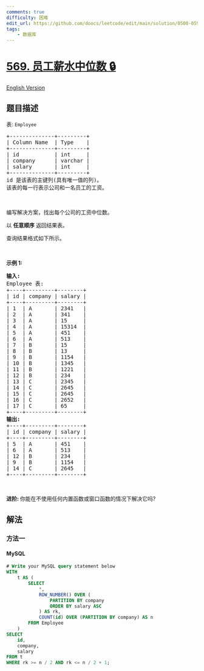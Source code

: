 ```yaml
---
comments: true
difficulty: 困难
edit_url: https://github.com/doocs/leetcode/edit/main/solution/0500-0599/0569.Median%20Employee%20Salary/README.md
tags:
    - 数据库
---
```


<!-- problem:start -->

# [569. 员工薪水中位数 🔒](https://leetcode.cn/problems/median-employee-salary)

[English Version](/solution/0500-0599/0569.Median%20Employee%20Salary/README_EN.md)

## 题目描述

<!-- description:start -->

<p>表:&nbsp;<code>Employee</code></p>

<pre>
+--------------+---------+
| Column Name  | Type    |
+--------------+---------+
| id           | int     |
| company      | varchar |
| salary       | int     |
+--------------+---------+
id 是该表的主键列(具有唯一值的列)。
该表的每一行表示公司和一名员工的工资。
</pre>

<p>&nbsp;</p>

<p>编写解决方案，找出每个公司的工资中位数。</p>

<p>以 <strong>任意顺序</strong> 返回结果表。</p>

<p>查询结果格式如下所示。</p>

<p>&nbsp;</p>

<p><strong>示例 1:</strong></p>

<pre>
<strong>输入:</strong> 
Employee 表:
+----+---------+--------+
| id | company | salary |
+----+---------+--------+
| 1  | A       | 2341   |
| 2  | A       | 341    |
| 3  | A       | 15     |
| 4  | A       | 15314  |
| 5  | A       | 451    |
| 6  | A       | 513    |
| 7  | B       | 15     |
| 8  | B       | 13     |
| 9  | B       | 1154   |
| 10 | B       | 1345   |
| 11 | B       | 1221   |
| 12 | B       | 234    |
| 13 | C       | 2345   |
| 14 | C       | 2645   |
| 15 | C       | 2645   |
| 16 | C       | 2652   |
| 17 | C       | 65     |
+----+---------+--------+
<strong>输出:</strong> 
+----+---------+--------+
| id | company | salary |
+----+---------+--------+
| 5  | A       | 451    |
| 6  | A       | 513    |
| 12 | B       | 234    |
| 9  | B       | 1154   |
| 14 | C       | 2645   |
+----+---------+--------+
</pre>

<p>&nbsp;</p>

<p><strong>进阶:&nbsp;</strong>你能在不使用任何内置函数或窗口函数的情况下解决它吗?</p>

<!-- description:end -->

## 解法

<!-- solution:start -->

### 方法一

<!-- tabs:start -->

#### MySQL

```sql
# Write your MySQL query statement below
WITH
    t AS (
        SELECT
            *,
            ROW_NUMBER() OVER (
                PARTITION BY company
                ORDER BY salary ASC
            ) AS rk,
            COUNT(id) OVER (PARTITION BY company) AS n
        FROM Employee
    )
SELECT
    id,
    company,
    salary
FROM t
WHERE rk >= n / 2 AND rk <= n / 2 + 1;
```

<!-- tabs:end -->

<!-- solution:end -->

<!-- problem:end -->
